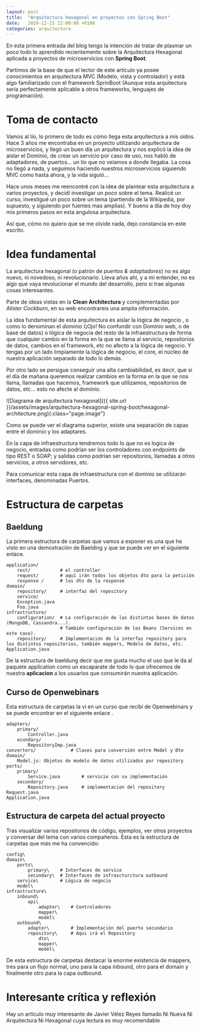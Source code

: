 ```yaml
---
layout: post
title:  "Arquitectura hexagonal en proyectos con Spring Boot"
date:   2020-12-21 22:00:00 +0100
categories: arquitectura
---
```


En esta primera entrada del blog tengo la intención de tratar de plasmar un poco todo lo aprendido recientemente sobre la Arquitectura Hexagonal aplicada a proyectos de microservicios con **Spring Boot**.

Partimos de la base de que el lector de este artículo ya posee conocimientos en arquitectura MVC (Modelo, vista y controlador) y está algo familiarizado con el framework SprinBoot (Aunque esta arquitectura sería perfectamente aplicable a otros frameworks, lenguajes de programación).

# Toma de contacto

Vamos al lío, lo primero de todo es cómo llega esta arquitectura a mis oídos. Hace 3 años me encontraba en un proyecto utilizando arquitectura de microservicios, y llegó un buen día un arquitectura y nos explicó la idea de aislar el Dominio, de crear un servicio por caso de uso, nos habló de adaptadores, de puertos... un lío que no veíamos a donde llegaba. La cosa no llegó a nada, y seguimos haciendo nuestros microservicios siguiendo MVC como hasta ahora, y la vida siguió...

Hace unos meses me reencontré con la idea de plantear esta arquitectura a varios proyectos, y decidí investigar un poco sobre el tema. Realicé un curso, investigué un poco sobre un tema (partiendo de la Wikipedia, por supuesto, y siguiendo por fuentes mas amplias). Y bueno a día de hoy doy mis primeros pasos en esta angulosa arquitectura.

Así que, cómo no quiero que se me olvide nada, dejo constancia en este escrito.

# Idea fundamental

La arquitectura hexagonal (o patrón de *puertos & adaptadores*) no es algo nuevo, ni novedoso, ni revolucionario. Lleva años ahí, y a mi entender, no es algo que vaya revolucionar el mundo del desarrollo, pero si trae algunas cosas interesantes.

Parte de ideas vistas en la **Clean Architectura** y complementadas por *Alister Cockburn*, en su web encontrareis una amplia información.

La idea fundamental de esta arquitectura es aislar la lógica de negocio , o como lo denominan el *dominio* (¡Ojo! No confundir con Dominio web, o de base de datos) o lógica de negocia del resto de la infraestructura de forma que cualquier cambio en la forma en la que se llama al servicio, repositorios de datos, cambios en el framework, etc no afecto a la lógica de negocio. Y tengas por un lado limpiamente la lógica de negocio, el core, el núcleo de nuestra aplicación separado de todo lo demás.

Por otro lado se persigue conseguir una alta cambiabilidad, es decir, que si el día de mañana queremos realizar cambios en la forma en la que se nos llama, llamadas que hacemos, framework que utilizamos, repositorios de datos, etc... esto no afecte al dominio.

![Diagrama de arquitectura hexagonal]({{ site.url }}/assets/images/arquitectura-hexagonal-spring-boot/hexagonal-architecture.png){:class="page.image"}

[/]: <> (Comentario de)

Como se puede ver el diagrama superior, existe una separación de capas entre el dominio y los adaptares.

En la capa de infraestructura tendremos todo lo que no es logica de negocio, entradas como podrían ser los controladores con endpoints de tipo REST o SOAP; y salidas como podrían ser repositorios, llamadas a otros servicios, a otros servidores, etc.

Para comunicar esta capa de infraestructura con el dominio se utilizarán interfaces, denominadas Puertos.

# Estructura de carpetas

## Baeldung

La primera estructura de carpetas que vamos a exponer es una que he visto en una demostración de Baelding y que se puede ver en el siguiente enlace.

```
application/
    rest/           # el controller
    request/        # aquí irán todos los objetos dto para la petición
    response /      # los dto de la response
domain/
    repository/     # interfaz del repository          
    service/         
    Exception.java
    Foo.java              
infrastructure/
    configuration/  # La configuración de las distintas bases de datos (MongoDB, Cassandra...). 
                    # También configuración de los Beans (Services en este caso).
    repository/     # Implementación de la interfaz repository para los distintos repositorios, también mappers, Modelo de datos, etc.
Application.java
```

De la estructura de baeldung decir que me gusta mucho el uso que le da al paquete application como un escaparate de todo lo que ofrecemos de nuestra **aplicacion** a los usuarios que consumirán nuestra aplicación.

## Curso de Openwebinars

Esta estructura de carpetas la vi en un curso que recibí de Openwebinars y se puede encontrar en el siguiente enlace .

```
adapters/
    primary/
        Controller.java
    ecundary/
        RepositoryImp.java
converters/             # Clases para conversión entre Model y Dto
domain/
    Model.js: Objetos de modelo de datos utilizados por repository
ports/
    primary/
        Service.java        # servicio con su implementación
    secundary/
        Repository.java     # implementacion del repository
Request.java
Application.java
```

## Estructura de carpeta del actual proyecto

Tras visualizar varios repositorios de código, ejemplos, ver otros proyectos y conversar del tema con varios compañeros. Esta es la estructura de carpetas que más me ha convencido:

```
config\
domain\
    ports\
        primary\    # Interfaces de service
        secundary\  # Interfaces de infrascturctura outbound
    service\        # Lógica de negocio
    model\        
infrastructure\
    inbound\
        api\
            adapter\    # Controladores
            mapper\
            model\
    outbound\
        adapter\        # Implementación del puerto secundario
        repository\     # Aqui irá el Repository
            dto\
            mapper\     
            model\
```

De esta estructura de carpetas destacar la enorme existencia de mappers, tres para un flujo normal, uno para la capa inbound, otro para el domain y finalmente otro para la capa outbound.

# Interesante crítica y reflexión

Hay un artículo muy interesante de Javier Vélez Reyes llamado Ni Nueva Ni Arquitectura Ni Hexagonal cuya lectura es muy recomendable
